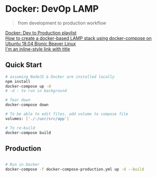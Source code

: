 # Docker: DevOp LAMP
> from development to production workflow

[Docker: Dev to Production playlist](https://www.youtube.com/playlist?list=PLETG2T1KvniqIEU_xkadLpugT8nhmNxSR "Easy Docker Dev to Production Setup for Small Projects")   
[How to create a docker-based LAMP stack using docker-compose on Ubuntu 18.04 Bionic Beaver Linux](https://linuxconfig.org/how-to-create-a-docker-based-lamp-stack-using-docker-compose-on-ubuntu-18-04-bionic-beaver-linux "Following this tutorial you will be able to create a LAMP environment using the Docker technology.")  
[I'm an inline-style link with title](https://www.google.com "Google's Homepage")  

## Quick Start  
```bash
# assuming NodeJS & Docker are installed locally  
npm install  
docker-compose up -d  
# -d : to run in background

# Tear down
docker-compose down

# To be able to edit files, add volume to compose file
volumes: ['./:/usr/src/app']

# To re-build
docker-compose build
```

## Production  
```bash

# Run in Docker
docker-compose -f docker-compose-production.yml up -d --build
```

